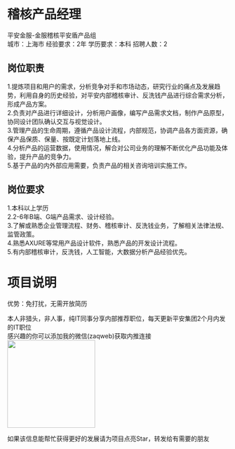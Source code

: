 # 稽核产品经理
平安金服-金服稽核平安盾产品组  
城市：上海市 经验要求：2年 学历要求：本科  招聘人数：2

## 岗位职责
1.提炼项目和用户的需求，分析竞争对手和市场动态，研究行业的痛点及发展趋势，利用自身的历史经验，对平安内部稽核审计、反洗钱产品进行综合需求分析，形成产品方案。   
2.负责对产品进行详细设计，分析用户画像，编写产品需求文档，制作产品原型，协同设计团队确认交互与视觉设计。   
3.管理产品的生命周期，遵循产品设计流程，内部规范，协调产品各方面资源，确保产品保质、保量、按既定计划落地上线。   
4.分析产品的运营数据，使用情况，解合对公司业务的理解不断优化产品功能及体验，提升产品的竞争力。   
5.基于产品的内外部应用需要，负责产品的相关咨询培训实施工作。

## 岗位要求
1.本科以上学历   
2.2-6年B端、G端产品需求、设计经验。   
3.了解或熟悉企业管理流程、财务、稽核审计、反洗钱业务，了解相关法律法规、监管政策。   
4.熟悉AXURE等常用产品设计软件，熟悉产品的开发设计流程。   
5.有内部稽核审计，反洗钱，人工智能，大数据分析产品经验优先。

# 项目说明

优势：免打扰，无需开放简历

本人非猎头，非人事，纯IT同事分享内部推荐职位，每天更新平安集团2个月内发的IT职位  
感兴趣的你可以添加我的微信(zaqweb)获取内推连接  
<img src="https://github.com/zaqweb/PA-IT-JOBS/blob/master/WechatICode.jpeg"  height="200" width="200">

如果该信息能帮忙获得更好的发展请为项目点亮Star，转发给有需要的朋友




